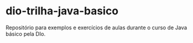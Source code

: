 # dio-trilha-java-basico
Repositório para exemplos e exercícios de aulas durante o curso de Java básico pela DIo.
